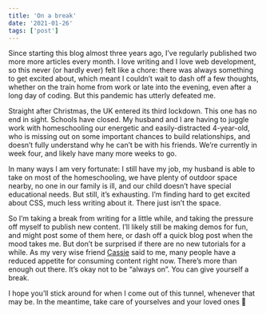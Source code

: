 ```yaml
---
title: 'On a break'
date: '2021-01-26'
tags: ['post']
---
```


Since starting this blog almost three years ago, I’ve regularly published two more more articles every month. I love writing and I love web development, so this never (or hardly ever) felt like a chore: there was always something to get excited about, which meant I couldn’t wait to dash off a few thoughts, whether on the train home from work or late into the evening, even after a long day of coding. But this pandemic has utterly defeated me.

Straight after Christmas, the UK entered its third lockdown. This one has no end in sight. Schools have closed. My husband and I are having to juggle work with homeschooling our energetic and easily-distracted 4-year-old, who is missing out on some important chances to build relationships, and doesn’t fully understand why he can’t be with his friends. We’re currently in week four, and likely have many more weeks to go.

In many ways I am very fortunate: I still have my job, my husband is able to take on most of the homeschooling, we have plenty of outdoor space nearby, no one in our family is ill, and our child doesn’t have special educational needs. But still, it’s exhausting. I’m finding hard to get excited about CSS, much less writing about it. There just isn’t the space.

So I’m taking a break from writing for a little while, and taking the pressure off myself to publish new content. I’ll likely still be making demos for fun, and might post some of them here, or dash off a quick blog post when the mood takes me. But don’t be surprised if there are no new tutorials for a while. As my very wise friend [Cassie](https://twitter.com/cassiecodes) said to me, many people have a reduced appetite for consuming content right now. There’s more than enough out there. It’s okay not to be “always on”. You can give yourself a break.

I hope you’ll stick around for when I come out of this tunnel, whenever that may be. In the meantime, take care of yourselves and your loved ones 💜
